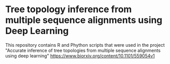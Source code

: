 # Tree topology inference from multiple sequence alignments using Deep Learning

This repository contains R and Phython scripts that were used in the project "Accurate inference of tree topologies from multiple sequence alignments using deep learning" https://www.biorxiv.org/content/10.1101/559054v1 
